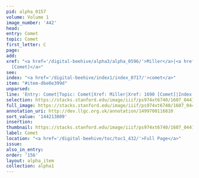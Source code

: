 ```yaml
---
pid: alpha_0157
volume: Volume 1
image_number: '442'
head:
entry: Comet
topic: Comet
first_letter: C
page:
add:
xref: "<a href='/digital-beehive/alpha3/alpha_0596/'>Miller</a>|<a href='/digital-beehive/num7/num_2603/'>1690
  [Comet]</a>"
see:
index: "<a href='/digital-beehive/index1/index_0717/'>comet</a>"
item: "#item-dbe0e399d"
unparsed:
line: 'Entry: Comet|Topic: Comet|Xref: Miller|Xref: 1690 [Comet]|Index: comet|#item-dbe0e399d'
selection: https://stacks.stanford.edu/image/iiif/ps974xt6740/1607_0441/876,3809,2981,345/full/0/default.jpg
full_image: https://stacks.stanford.edu/image/iiif/ps974xt6740/1607_0441/full/full/0/default.jpg
annotation_uri: http://dev.llgc.org.uk/annotation/1499700116810
sort_value: '144213809'
insertion:
thumbnail: https://stacks.stanford.edu/image/iiif/ps974xt6740/1607_0441/876,3809,600,180/250,/0/default.jpg
label: Comet
location: "<a href='/digital-beehive/toc/toc1_432/'>Full Page</a>"
issue:
also_in_entry:
order: '156'
layout: alpha_item
collection: alpha1
---
```

